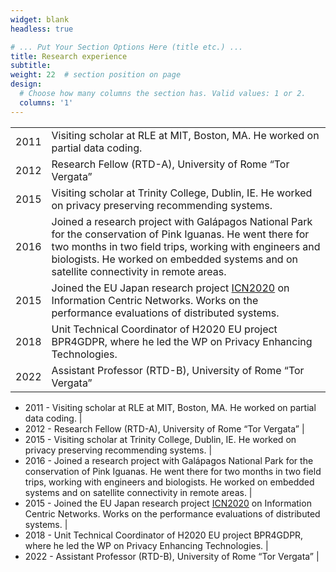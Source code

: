 ```yaml
---
widget: blank
headless: true

# ... Put Your Section Options Here (title etc.) ...
title: Research experience
subtitle:
weight: 22  # section position on page
design:
  # Choose how many columns the section has. Valid values: 1 or 2.
  columns: '1'
---
```


|           |                    |
|-----------|--------------------|
| 2011      | Visiting scholar at RLE at MIT, Boston, MA. He worked on partial data coding. |
| 2012      | Research Fellow (RTD-A), University of Rome “Tor Vergata” | 
| 2015      | Visiting scholar at Trinity College, Dublin, IE. He worked on privacy preserving recommending systems. | 
| 2016      | Joined a research project with Galápagos National Park for the conservation of Pink Iguanas. He went there for two months in two field trips, working with engineers and biologists. He worked on embedded systems and on satellite connectivity in remote areas. |
| 2015      | Joined the EU Japan research project [ICN2020](http://www.icn2020.org/) on Information Centric Networks. Works on the performance evaluations of distributed systems. | 
| 2018      | Unit Technical Coordinator of H2020 EU project BPR4GDPR, where he led the WP on Privacy Enhancing Technologies. | 
| 2022      | Assistant Professor (RTD-B), University of Rome “Tor Vergata” |


- 2011 - Visiting scholar at RLE at MIT, Boston, MA. He worked on partial data coding. |
- 2012 - Research Fellow (RTD-A), University of Rome “Tor Vergata” | 
- 2015 - Visiting scholar at Trinity College, Dublin, IE. He worked on privacy preserving recommending systems. | 
- 2016 - Joined a research project with Galápagos National Park for the conservation of Pink Iguanas. He went there for two months in two field trips, working with engineers and biologists. He worked on embedded systems and on satellite connectivity in remote areas. |
- 2015 - Joined the EU Japan research project [ICN2020](http://www.icn2020.org/) on Information Centric Networks. Works on the performance evaluations of distributed systems. | 
- 2018 - Unit Technical Coordinator of H2020 EU project BPR4GDPR, where he led the WP on Privacy Enhancing Technologies. | 
- 2022 - Assistant Professor (RTD-B), University of Rome “Tor Vergata” |
